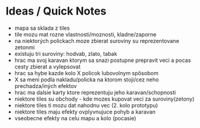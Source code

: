 # Ideas / Quick Notes

- mapa sa sklada z tiles
- tile mozu mat rozne vlastnosti/moznosti, kladne/zaporne
- na niektorých polickach moze zbierat suroviny su reprezentovane zetonmi
- existuju tri suroviny: hodvab, zlato, tabak
- hrac ma svoj karavan ktorym sa snazi postupne prepravit veci a pocas cesty
  zbierat a vylepsovat
- hrac sa hybe kazde kolo X policok lubovolnym spôsobom
- X sa meni podla nakladu/policka na ktorom stoji/cez neho prechadza/iných efektov
- hrac ma dalsie karty ktore reprezentuju jeho karavan/schopnosti
- niektore tiles su obchody - kde mozes kupovat veci za suroviny(zetony)
- niektore tiles ti mozu dat nahodnu vec (2. kolo prototypu)
- niektore tiles maju efekty ovplyvnujuce pohyb a karavan
- vseobecne efekty na celu mapu a kolo (pocasie)
